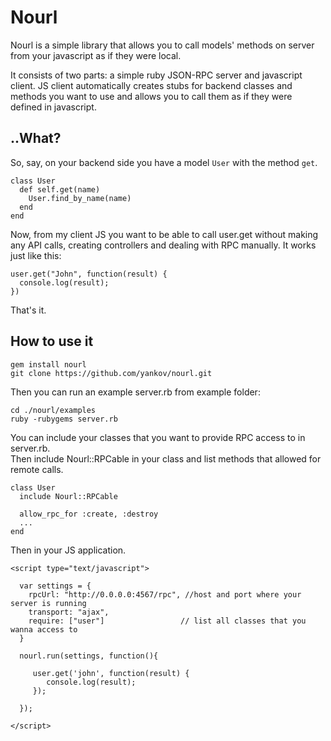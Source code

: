 Nourl
=====

Nourl is a simple library that allows you to call models' methods on server from
your javascript as if they were local. 

It consists of two parts: a simple ruby JSON-RPC server and javascript client. 
JS client automatically creates stubs for backend classes and methods you want to use and allows you to call
them as if they were defined in javascript.

..What?
-------
So, say, on your backend side you have a model `User` with the method `get`.

    class User
      def self.get(name)
        User.find_by_name(name)
      end
    end

Now, from my client JS you want to be able to call user.get without making any API calls,
creating controllers and dealing with RPC manually. It works just like this:

    user.get("John", function(result) {
      console.log(result);
    })

That's it.

How to use it
-------------

`gem install nourl`  
`git clone https://github.com/yankov/nourl.git`

Then you can run an example server.rb from example folder:

`cd ./nourl/examples`  
`ruby -rubygems server.rb`

You can include your classes that you want to provide RPC access to in server.rb.  
Then include Nourl::RPCable in your class and list methods that allowed for remote calls.

    class User
      include Nourl::RPCable
    
      allow_rpc_for :create, :destroy
      ...
    end

Then in your JS application.

    <script type="text/javascript">
    
      var settings = {
        rpcUrl: "http://0.0.0.0:4567/rpc", //host and port where your server is running
        transport: "ajax",
        require: ["user"]                 // list all classes that you wanna access to
      }
    
      nourl.run(settings, function(){
    
         user.get('john', function(result) {
            console.log(result);
         });
        
      }); 
    
    </script>






